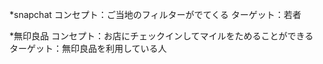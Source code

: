 *snapchat
 コンセプト：ご当地のフィルターがでてくる
 ターゲット：若者
 
 *無印良品
 コンセプト：お店にチェックインしてマイルをためることができる
 ターゲット：無印良品を利用している人
 
 

